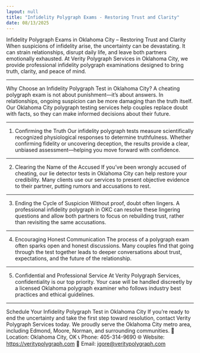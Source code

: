 ```yaml
---
layout: null
title: "Infidelity Polygraph Exams - Restoring Trust and Clarity"
date: 08/13/2025
---
```

Infidelity Polygraph Exams in Oklahoma City – Restoring Trust and Clarity
When suspicions of infidelity arise, the uncertainty can be devastating. It can strain relationships, disrupt daily life, and leave both partners emotionally exhausted.
At Verity Polygraph Services in Oklahoma City, we provide professional infidelity polygraph examinations designed to bring truth, clarity, and peace of mind.
________________________________________
Why Choose an Infidelity Polygraph Test in Oklahoma City?
A cheating polygraph exam is not about punishment—it’s about answers. In relationships, ongoing suspicion can be more damaging than the truth itself. Our Oklahoma City polygraph testing services help couples replace doubt with facts, so they can make informed decisions about their future.
________________________________________
1. Confirming the Truth
Our infidelity polygraph tests measure scientifically recognized physiological responses to determine truthfulness. Whether confirming fidelity or uncovering deception, the results provide a clear, unbiased assessment—helping you move forward with confidence.
________________________________________
2. Clearing the Name of the Accused
If you’ve been wrongly accused of cheating, our lie detector tests in Oklahoma City can help restore your credibility. Many clients use our services to present objective evidence to their partner, putting rumors and accusations to rest.
________________________________________
3. Ending the Cycle of Suspicion
Without proof, doubt often lingers. A professional infidelity polygraph in OKC can resolve these lingering questions and allow both partners to focus on rebuilding trust, rather than revisiting the same accusations.
________________________________________
4. Encouraging Honest Communication
The process of a polygraph exam often sparks open and honest discussions. Many couples find that going through the test together leads to deeper conversations about trust, expectations, and the future of the relationship.
________________________________________
5. Confidential and Professional Service
At Verity Polygraph Services, confidentiality is our top priority. Your case will be handled discreetly by a licensed Oklahoma polygraph examiner who follows industry best practices and ethical guidelines.
________________________________________
Schedule Your Infidelity Polygraph Test in Oklahoma City
If you’re ready to end the uncertainty and take the first step toward resolution, contact Verity Polygraph Services today.
We proudly serve the Oklahoma City metro area, including Edmond, Moore, Norman, and surrounding communities.
📍 Location: Oklahoma City, OK
📞 Phone: 405-314-9690
🌐 Website: https://veritypolygraph.com
📧 Email: jgore@veritypolygraph.com
